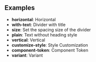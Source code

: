 ## Examples

- **horizontal**: Horizontal
- **with-text**: Divider with title
- **size**: Set the spacing size of the divider
- **plain**: Text without heading style
- **vertical**: Vertical
- **customize-style**: Style Customization
- **component-token**: Component Token
- **variant**: Variant

